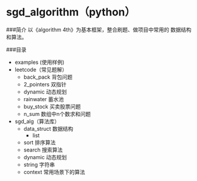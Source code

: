 # sgd_algorithm（python）

###简介
    以《algorithm 4th》为基本框架，整合刷题、做项目中常用的
    数据结构和算法。

###目录
- examples (使用样例)
- leetcode（常见题解）
  - back_pack 背包问题
  - 2_pointers 双指针
  - dynamic 动态规划
  - rainwater 蓄水池
  - buy_stock 买卖股票问题
  - n_sum 数组中n个数求和问题
- sgd_alg（算法库）
  - data_struct 数据结构
    - list
  - sort 排序算法
  - search 搜索算法
  - dynamic 动态规划
  - string 字符串
  - context 常用场景下的算法